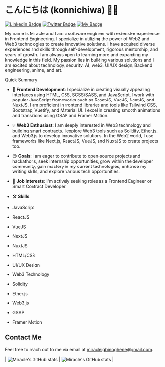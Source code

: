 # こんにちは (konnichiwa) 👋🏾

[![Linkedin Badge](https://img.shields.io/badge/-Miracle-black?style=for-the-badge&logo=Linkedin&logoColor=white&link=https://www.linkedin.com/in/miracle-igbinoghene-0860a6219/)](https://www.linkedin.com/in/miracle-igbinoghene-0860a6219/) [![Twitter Badge](https://img.shields.io/badge/-@Miracle-1ca0f1?style=for-the-badge&logo=twitter&logoColor=white&link=https://mobile.twitter.com/IgbinogheneM)](https://mobile.twitter.com/IgbinogheneM) [![My Badge](https://img.shields.io/badge/-Miracle.Igbinoghene-green?style=for-the-badge&logo=Google-Chrome&logoColor=white&link=https://cutt.ly/MSsZ4sE)](https://cutt.ly/MSsZ4sE)

My name is Miracle and I am a software engineer with extensive experience in Frontend Engineering. I specialize in utilizing the power of Web2 and Web3 technologies to create innovative solutions. I have acquired diverse experiences and skills through self-development, rigorous mentorship, and years of growth. I am always open to learning more and expanding my knowledge in this field. My passion lies in building various solutions and I am excited about technology, security, AI, web3, UI/UX design, Backend engineering, anime, and art.

Quick Summary
- 🌱 **Frontend Development**: I specialize in creating visually appealing interfaces using HTML, CSS, SCSS/SASS, and JavaScript. I work with popular JavaScript frameworks such as ReactJS, VueJS, NextJS, and NuxtJS. I am proficient in frontend libraries and tools like Tailwind CSS, Bootstrap, Vuetify, and Material UI. I excel in creating smooth animations and transitions using GSAP and Framer Motion.

- 💡 **Web3 Enthusiast**: I am deeply interested in Web3 technology and building smart contracts. I explore Web3 tools such as Solidity, Ether.js, and Web3.js to develop innovative solutions. In the Web2 world, I use frameworks like Next.js, ReactJS, VueJS, and NuxtJS to create projects too.

- 😊 **Goals**: I am eager to contribute to open-source projects and hackathons, seek internship opportunities, grow within the developer community, gain mastery in my current technologies, enhance my writing skills, and explore various tech opportunities.

- 💼 **Job Interests**: I'm actively seeking roles as a Frontend Engineer or Smart Contract Developer.

- 🛠️ **Skills**
- JavaScript
- ReactJS
- VueJS
- NextJS
- NuxtJS
- HTML/CSS
- UI/UX Design
- Web3 Technology
- Solidity
- Ether.js
- Web3.js
- GSAP
- Framer Motion

## Contact Me
Feel free to reach out to me via email at [miracleigbinoghene@gmail.com](mailto:miracleigbinoghene@gmail.com).

| <img align="center" src="https://github-readme-stats.vercel.app/api?username=miracle-omosede&show_icons=true&include_all_commits=true&hide_border=true" alt="Miracle's GitHub stats" /> | <img align="center" src="https://github-readme-stats.vercel.app/api/top-langs/?username=miracle-omosede&langs_count=8&layout=compact&hide_border=true" alt="Miracle's GitHub stats" /> |





